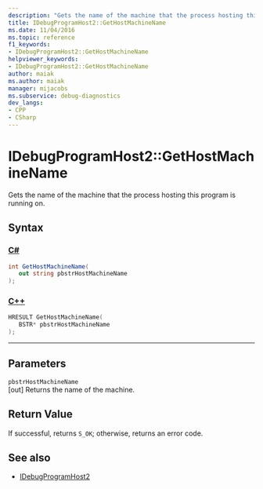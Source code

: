 ```yaml
---
description: "Gets the name of the machine that the process hosting this program is running on."
title: IDebugProgramHost2::GetHostMachineName
ms.date: 11/04/2016
ms.topic: reference
f1_keywords:
- IDebugProgramHost2::GetHostMachineName
helpviewer_keywords:
- IDebugProgramHost2::GetHostMachineName
author: maiak
ms.author: maiak
manager: mijacobs
ms.subservice: debug-diagnostics
dev_langs:
- CPP
- CSharp
---
```

# IDebugProgramHost2::GetHostMachineName

Gets the name of the machine that the process hosting this program is running on.

## Syntax

### [C#](#tab/csharp)
```csharp
int GetHostMachineName( 
   out string pbstrHostMachineName
);
```
### [C++](#tab/cpp)
```cpp
HRESULT GetHostMachineName( 
   BSTR* pbstrHostMachineName
);
```
---

## Parameters
`pbstrHostMachineName`\
[out] Returns the name of the machine.

## Return Value
 If successful, returns `S_OK`; otherwise, returns an error code.

## See also
- [IDebugProgramHost2](../../../extensibility/debugger/reference/idebugprogramhost2.md)
